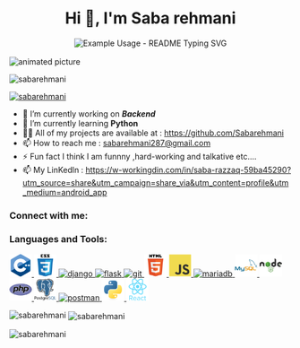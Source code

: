 <h1 align="center">Hi 👋, I'm Saba rehmani</h1>
<p align="center">
  <img
    src="https://readme-typing-svg.demolab.com/?lines=👩‍💼!A+Passionate+Webdeveloper+from+pakistan👩‍💼!!&font=Fira%20Code&center=true&width=480&height=60&duration=4000&pause=10000"
    alt="Example Usage - README Typing SVG"
  />
</p>

<img align="center" src="https://i.gifer.com/bJk.gif" alt="animated picture" width="700" height="400">

<p align="left"> <img src="https://komarev.com/ghpvc/?username=sabarehmani&label=Profile%20views&color=0e75b6&style=flat" alt="sabarehmani" /> </p>

<p align="left"> <a href="https://github.com/ryo-ma/github-profile-trophy"><img src="https://github-profile-trophy.vercel.app/?username=sabarehmani" alt="sabarehmani" /></a> </p>

- 🔭 I’m currently working on ***Backend***
- 🌱 I’m currently learning **Python**
- 👨‍💻 All of my projects are available at :
  https://github.com/Sabarehmani
- 📫 How to reach me : sabarehmani287@gmail.com
- ⚡ Fun fact I think I am funnny ,hard-working and talkative etc....
- 📫 My LinKedln : https://w-workingdin.com/in/saba-razzaq-59ba45290?utm_source=share&utm_campaign=share_via&utm_content=profile&utm_medium=android_app 




<h3 align="left">Connect with me:</h3>
<p align="left">
</p>

<h3 align="left">Languages and Tools:</h3>
<p align="left"> <a href="https://www.w3schools.com/cpp/" target="_blank" rel="noreferrer"> <img src="https://raw.githubusercontent.com/devicons/devicon/master/icons/cplusplus/cplusplus-original.svg" alt="cplusplus" width="40" height="40"/> </a> <a href="https://www.w3schools.com/css/" target="_blank" rel="noreferrer"> <img src="https://raw.githubusercontent.com/devicons/devicon/master/icons/css3/css3-original-wordmark.svg" alt="css3" width="40" height="40"/> </a> <a href="https://www.djangoproject.com/" target="_blank" rel="noreferrer"> <img src="https://cdn.worldvectorlogo.com/logos/django.svg" alt="django" width="40" height="40"/> </a> <a href="https://flask.palletsprojects.com/" target="_blank" rel="noreferrer"> <img src="https://www.vectorlogo.zone/logos/pocoo_flask/pocoo_flask-icon.svg" alt="flask" width="40" height="40"/> </a> <a href="https://git-scm.com/" target="_blank" rel="noreferrer"> <img src="https://www.vectorlogo.zone/logos/git-scm/git-scm-icon.svg" alt="git" width="40" height="40"/> </a> <a href="https://www.w3.org/html/" target="_blank" rel="noreferrer"> <img src="https://raw.githubusercontent.com/devicons/devicon/master/icons/html5/html5-original-wordmark.svg" alt="html5" width="40" height="40"/> </a> <a href="https://developer.mozilla.org/en-US/docs/Web/JavaScript" target="_blank" rel="noreferrer"> <img src="https://raw.githubusercontent.com/devicons/devicon/master/icons/javascript/javascript-original.svg" alt="javascript" width="40" height="40"/> </a> <a href="https://mariadb.org/" target="_blank" rel="noreferrer"> <img src="https://www.vectorlogo.zone/logos/mariadb/mariadb-icon.svg" alt="mariadb" width="40" height="40"/> </a> <a href="https://www.mysql.com/" target="_blank" rel="noreferrer"> <img src="https://raw.githubusercontent.com/devicons/devicon/master/icons/mysql/mysql-original-wordmark.svg" alt="mysql" width="40" height="40"/> </a> <a href="https://nodejs.org" target="_blank" rel="noreferrer"> <img src="https://raw.githubusercontent.com/devicons/devicon/master/icons/nodejs/nodejs-original-wordmark.svg" alt="nodejs" width="40" height="40"/> </a> <a href="https://www.php.net" target="_blank" rel="noreferrer"> <img src="https://raw.githubusercontent.com/devicons/devicon/master/icons/php/php-original.svg" alt="php" width="40" height="40"/> </a> <a href="https://www.postgresql.org" target="_blank" rel="noreferrer"> <img src="https://raw.githubusercontent.com/devicons/devicon/master/icons/postgresql/postgresql-original-wordmark.svg" alt="postgresql" width="40" height="40"/> </a> <a href="https://postman.com" target="_blank" rel="noreferrer"> <img src="https://www.vectorlogo.zone/logos/getpostman/getpostman-icon.svg" alt="postman" width="40" height="40"/> </a> <a href="https://www.python.org" target="_blank" rel="noreferrer"> <img src="https://raw.githubusercontent.com/devicons/devicon/master/icons/python/python-original.svg" alt="python" width="40" height="40"/> </a> <a href="https://reactjs.org/" target="_blank" rel="noreferrer"> <img src="https://raw.githubusercontent.com/devicons/devicon/master/icons/react/react-original-wordmark.svg" alt="react" width="40" height="40"/> </a> </p>

<p><img align="left" src="https://github-readme-stats.vercel.app/api/top-langs?username=sabarehmani&show_icons=true&locale=en&layout=compact" alt="sabarehmani" /></p>

<p>&nbsp;<img align="center" src="https://github-readme-stats.vercel.app/api?username=sabarehmani&show_icons=true&locale=en" alt="sabarehmani" /></p>

<p><img align="center" src="https://github-readme-streak-stats.herokuapp.com/?user=sabarehmani&" alt="sabarehmani" /></p>
